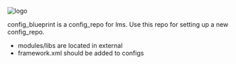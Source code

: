 ![logo](https://github.com/Phibedy/LMS/blob/master/lms_banner.jpg)

config_blueprint is a config_repo for lms. Use this repo for setting up a new config_repo.
 * modules/libs are located in external
 * framework.xml should be added to configs
